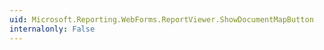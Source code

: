 ```yaml
---
uid: Microsoft.Reporting.WebForms.ReportViewer.ShowDocumentMapButton
internalonly: False
---
```

